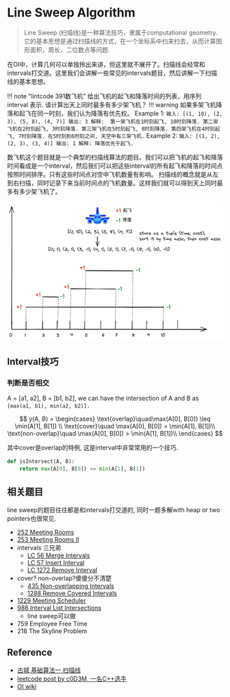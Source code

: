 # Line Sweep Algorithm

> Line Sweep (扫描线)是一种算法技巧，隶属于computational geometry. 它的基本思想是通过扫描线的方式，在一个坐标系中扫来扫去，从而计算图形面积，周长，二位数点等问题.

在OI中，计算几何可以单独拎出来讲，但这里就不展开了。扫描线会经常和intervals打交道。这里我们会讲解一些常见的intervals题目，然后讲解一下扫描线的基本思想。


!!! note "lintcode 391数飞机"
    给出飞机的起飞和降落时间的列表，用序列 interval 表示. 请计算出天上同时最多有多少架飞机？
    !!! warning
        如果多架飞机降落和起飞在同一时刻，我们认为降落有优先权。
    Example 1:
    ```
    输入: [(1, 10), (2, 3), (5, 8), (4, 7)]
    输出: 3
    解释: 
    第一架飞机在1时刻起飞, 10时刻降落.
    第二架飞机在2时刻起飞, 3时刻降落.
    第三架飞机在5时刻起飞, 8时刻降落.
    第四架飞机在4时刻起飞, 7时刻降落.
    在5时刻到6时刻之间, 天空中有三架飞机.
    ```
    Example 2:
    ```
    输入: [(1, 2), (2, 3), (3, 4)]
    输出: 1
    解释: 降落优先于起飞. 
    ```

数飞机这个题目就是一个典型的扫描线算法的题目。我们可以把飞机的起飞和降落时间看成是一个interval，然后我们可以把这些interval的所有起飞和降落的时间点按照时间排序。只有这些时间点对空中飞机数量有影响。 扫描线的概念就是从左到右扫描，同时记录下来当前时间点的飞机数量。这样我们就可以得到天上同时最多有多少架飞机了。


![](./assets/airplane.excalidraw.png)


## Interval技巧

### 判断是否相交

A = [a1, a2], B = [b1, b2], we can have the intersection of A and B as `[max(a1, b1), min(a2, b2)]. `

$$
y(A, B) = \begin{cases}
 \text{overlap}\quad\max(A[0], B[0]) \leq \min(A[1], B[1]) \\
 \text{cover}\quad \max(A[0], B[0]) = \min(A[1], B[1])\\
 \text{non-overlap}\quad \max(A[0], B[0]) > \min(A[1], B[1])\\
\end{cases}
$$

其中cover是overlap的特例, 这是interval中非常常用的一个技巧.

```python
def isIntersect(A, B):
    return max(A[0], B[0]) <= min(A[1], B[1])
```






## 相关题目

line sweep的题目往往都是和intervals打交道的, 同时一题多解with heap or two pointers也很常见.

- [252 Meeting Rooms](https://leetcode.com/problems/meeting-rooms/description/)
- [253 Meeting Rooms II](https://leetcode.com/problems/meeting-rooms-ii/description/)
- intervals 三兄弟
    - [LC 56 Merge Intervals](https://leetcode.com/problems/merge-intervals/description/)
    - [LC 57 Insert Interval](https://leetcode.com/problems/insert-interval/description/)
    - [LC 1272 Remove Interval](https://leetcode.com/problems/remove-interval/description/)
- cover? non-overlap?傻傻分不清楚
    - [435 Non-overlapping Intervals](https://leetcode.com/problems/non-overlapping-intervals/description/)
    - [1288 Remove Covered Intervals](https://leetcode.com/submissions/detail/1208473214/)
- [1229 Meeting Scheduler](https://leetcode.com/problems/meeting-scheduler/description/)
- [986 Interval List Intersections](https://leetcode.com/problems/interval-list-intersections/description/)
    - line sweep可以做
- 759 Employee Free Time
- 218 The Skyline Problem



## Reference

- [古城,基础算法一,扫描线](https://www.youtube.com/watch?v=ihf8JjQdta0&t=1942s)
- [leetcode post by c0D3M, 一名C++选手](https://leetcode.com/discuss/study-guide/2166045/line-sweep-algorithms)
- [OI wiki](https://oi-wiki.org/geometry/scanning/)